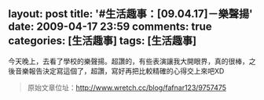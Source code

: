 layout: post
title: '#生活趣事：[09.04.17]－樂聲揚'
date: 2009-04-17 23:59
comments: true
categories: [生活趣事]
tags: [生活趣事]
---
今天晚上，去看了學校的樂聲揚。超讚的，有些表演讓我大開眼界，真的很棒，之後音樂報告決定寫這個了，超讚，寫好再把比較精確的心得交上來吧XD

> 原始文章位址：http://www.wretch.cc/blog/fafnar123/9757475